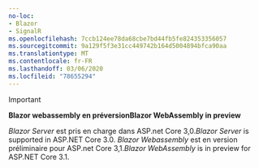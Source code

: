 ```yaml
---
no-loc:
- Blazor
- SignalR
ms.openlocfilehash: 7ccb124ee78da68cbe7bd44fb5fe824353356057
ms.sourcegitcommit: 9a129f5f3e31cc449742b164d5004894bfca90aa
ms.translationtype: MT
ms.contentlocale: fr-FR
ms.lasthandoff: 03/06/2020
ms.locfileid: "78655294"
---
```

> [!IMPORTANT]
> <span data-ttu-id="fb67e-101">**Blazor webassembly en préversion**</span><span class="sxs-lookup"><span data-stu-id="fb67e-101">**Blazor WebAssembly in preview**</span></span>
>
> <span data-ttu-id="fb67e-102">*Blazor Server* est pris en charge dans ASP.net Core 3,0.</span><span class="sxs-lookup"><span data-stu-id="fb67e-102">*Blazor Server* is supported in ASP.NET Core 3.0.</span></span> <span data-ttu-id="fb67e-103">*Blazor Webassembly* est en version préliminaire pour ASP.net Core 3,1.</span><span class="sxs-lookup"><span data-stu-id="fb67e-103">*Blazor WebAssembly* is in preview for ASP.NET Core 3.1.</span></span>
